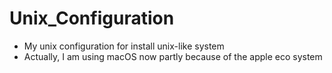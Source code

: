 # Unix_Configuration
* My unix configuration for install unix-like system
* Actually, I am using macOS now partly because of the apple eco system
